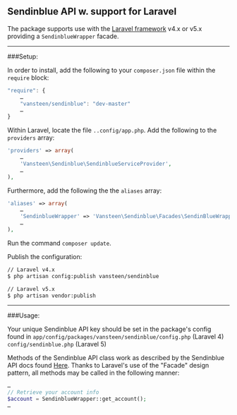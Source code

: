 Sendinblue API w. support for Laravel
---

The package supports use with the [Laravel framework][1] v4.x or v5.x providing a `SendinblueWrapper` facade.

----

###Setup:

In order to install, add the following to your `composer.json` file within the `require` block:

```js
"require": {
    …
    "vansteen/sendinblue": "dev-master"
    …
}
```

Within Laravel, locate the file `..config/app.php`.
Add the following to the `providers` array:

```php
'providers' => array(
    …
    'Vansteen\Sendinblue\SendinblueServiceProvider',
    …
),
```

Furthermore, add the following the the `aliases` array:

```php
'aliases' => array(
    …
    'SendinblueWrapper' => 'Vansteen\Sendinblue\Facades\SendinBlueWrapper',
    …
),
```

Run the command `composer update`.

Publish the configuration:

```sh
// Laravel v4.x
$ php artisan config:publish vansteen/sendinblue

// Laravel v5.x
$ php artisan vendor:publish
```

----

###Usage:

Your unique Sendinblue API key should be set in the package's config found in `app/config/packages/vansteen/sendinblue/config.php` (Laravel 4)
`config/sendinblue.php` (Laravel 5)

Methods of the Sendinblue API class work as described by the Sendinblue API docs found [Here][2]. Thanks to Laravel's use of the "Facade" design pattern, all methods may be called in the following manner:

```php
…
// Retrieve your account info
$account = SendinblueWrapper::get_account();
…
```


[1]: http://laravel.com/
[2]: https://apidocs.sendinblue.com/
